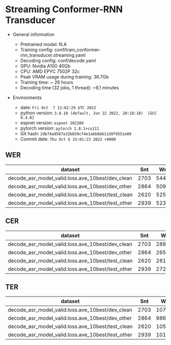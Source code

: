 # Streaming Conformer-RNN Transducer

- General information
  - Pretrained model: N.A
  - Training config: conf/train_conformer-rnn_transducer.streaming.yaml
  - Decoding config: conf/decode.yaml
  - GPU: Nvidia A100 40Gb
  - CPU: AMD EPYC 7502P 32c
  - Peak VRAM usage during training: 36.7Gb
  - Training time: ~ 26 hours
  - Decoding time (32 jobs, 1 thread): ~9,1 minutes

- Environments
  - date: `Fri Oct  7 12:02:29 UTC 2022`
  - python version: `3.8.10 (default, Jun 22 2022, 20:18:18)  [GCC 9.4.0]`
  - espnet version: `espnet 202209`
  - pytorch version: `pytorch 1.8.1+cu111`
  - Git hash: `2db74a9587a32b659cf4e1abb6b611d9f9551e09`
  - Commit date: `Thu Oct 6 15:01:23 2022 +0000`

## WER

|dataset|Snt|Wrd|Corr|Sub|Del|Ins|Err|S.Err|
|---|---|---|---|---|---|---|---|---|
|decode_asr_model_valid.loss.ave_10best/dev_clean|2703|54402|94.3|5.2|0.5|0.7|6.4|56.9|
|decode_asr_model_valid.loss.ave_10best/dev_other|2864|50948|83.4|14.8|1.8|1.9|18.5|82.1|
|decode_asr_model_valid.loss.ave_10best/test_clean|2620|52576|93.8|5.6|0.7|0.8|7.0|58.9|
|decode_asr_model_valid.loss.ave_10best/test_other|2939|52343|82.9|15.0|2.0|1.8|18.9|83.5|

## CER

|dataset|Snt|Wrd|Corr|Sub|Del|Ins|Err|S.Err|
|---|---|---|---|---|---|---|---|---|
|decode_asr_model_valid.loss.ave_10best/dev_clean|2703|288456|98.2|1.0|0.8|0.6|2.4|56.9|
|decode_asr_model_valid.loss.ave_10best/dev_other|2864|265951|93.1|4.1|2.9|1.9|8.9|82.1|
|decode_asr_model_valid.loss.ave_10best/test_clean|2620|281530|98.0|1.1|0.9|0.6|2.6|58.9|
|decode_asr_model_valid.loss.ave_10best/test_other|2939|272758|93.0|4.0|3.0|1.8|8.9|83.5|

## TER

|dataset|Snt|Wrd|Corr|Sub|Del|Ins|Err|S.Err|
|---|---|---|---|---|---|---|---|---|
|decode_asr_model_valid.loss.ave_10best/dev_clean|2703|107929|95.0|3.6|1.4|0.6|5.5|56.9|
|decode_asr_model_valid.loss.ave_10best/dev_other|2864|98610|84.7|11.6|3.6|2.2|17.4|82.1|
|decode_asr_model_valid.loss.ave_10best/test_clean|2620|105724|94.7|3.7|1.6|0.6|6.0|58.9|
|decode_asr_model_valid.loss.ave_10best/test_other|2939|101026|84.3|11.6|4.1|2.0|17.7|83.5|
